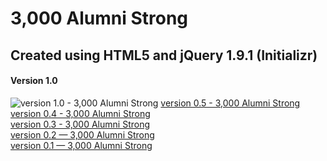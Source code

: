 3,000 Alumni Strong
===================

## Created using HTML5 and jQuery 1.9.1 (Initializr)

#### Version 1.0
![version 1.0 - 3,000 Alumni Strong](http://i.imgur.com/ldtkprf.jpg "3,000 Alumni Strong")
[version 0.5 - 3,000 Alumni Strong](http://i.imgur.com/ycPNk67.jpg "3,000 Alumni Strong")<br />
[version 0.4 - 3,000 Alumni Strong](http://i.imgur.com/0FnBthK.jpg "3,000 Alumni Strong")<br />
[version 0.3 - 3,000 Alumni Strong](http://i.imgur.com/W1sdlmw.jpg "3,000 Alumni Strong")<br />
[version 0.2 — 3,000 Alumni Strong](http://i.imgur.com/SrrG093.jpg "3,000 Alumni Strong")<br />
[version 0.1 — 3,000 Alumni Strong](http://i.imgur.com/ctigLrQ.jpg "3,000 Alumni Strong")
